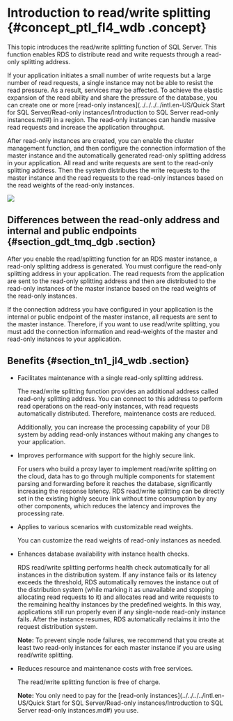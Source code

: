 # Introduction to read/write splitting {#concept_ptl_fl4_wdb .concept}

This topic introduces the read/write splitting function of SQL Server. This function enables RDS to distribute read and write requests through a read-only splitting address.

If your application initiates a small number of write requests but a large number of read requests, a single instance may not be able to resist the read pressure. As a result, services may be affected. To achieve the elastic expansion of the read ability and share the pressure of the database, you can create one or more [read-only instances](../../../../intl.en-US/Quick Start for SQL Server/Read-only instances/Introduction to SQL Server read-only instances.md#) in a region. The read-only instances can handle massive read requests and increase the application throughput.

After read-only instances are created, you can enable the cluster management function, and then configure the connection information of the master instance and the automatically generated read-only splitting address in your application. All read and write requests are sent to the read-only splitting address. Then the system distributes the write requests to the master instance and the read requests to the read-only instances based on the read weights of the read-only instances.

![](images/34382_en-US.png)

## Differences between the read-only address and internal and public endpoints {#section_gdt_tmq_dgb .section}

After you enable the read/splitting function for an RDS master instance, a read-only splitting address is generated. You must configure the read-only splitting address in your application. The read requests from the application are sent to the read-only splitting address and then are distributed to the read-only instances of the master instance based on the read weights of the read-only instances.

If the connection address you have configured in your application is the internal or public endpoint of the master instance, all requests are sent to the master instance. Therefore, if you want to use read/write splitting, you must add the connection information and read-weights of the master and read-only instances to your application.

## Benefits {#section_tn1_jl4_wdb .section}

-   Facilitates maintenance with a single read-only splitting address.

    The read/write splitting function provides an additional address called read-only splitting address. You can connect to this address to perform read operations on the read-only instances, with read requests automatically distributed. Therefore, maintenance costs are reduced.

    Additionally, you can increase the processing capability of your DB system by adding read-only instances without making any changes to your application.

-   Improves performance with support for the highly secure link.

    For users who build a proxy layer to implement read/write splitting on the cloud, data has to go through multiple components for statement parsing and forwarding before it reaches the database, significantly increasing the response latency. RDS read/write splitting can be directly set in the existing highly secure link without time consumption by any other components, which reduces the latency and improves the processing rate.

-   Applies to various scenarios with customizable read weights.

    You can customize the read weights of read-only instances as needed.

-   Enhances database availability with instance health checks.

    RDS read/write splitting performs health check automatically for all instances in the distribution system. If any instance fails or its latency exceeds the threshold, RDS automatically removes the instance out of the distribution system \(while marking it as unavailable and stopping allocating read requests to it\) and allocates read and write requests to the remaining healthy instances by the predefined weights. In this way, applications still run properly even if any single-node read-only instance fails. After the instance resumes, RDS automatically reclaims it into the request distribution system.

    **Note:** To prevent single node failures, we recommend that you create at least two read-only instances for each master instance if you are using read/write splitting.

-   Reduces resource and maintenance costs with free services.

    The read/write splitting function is free of charge.

    **Note:** You only need to pay for the [read-only instances](../../../../intl.en-US/Quick Start for SQL Server/Read-only instances/Introduction to SQL Server read-only instances.md#) you use.


